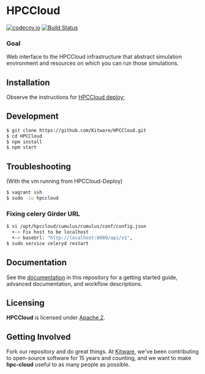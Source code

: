# HPCCloud

[![codecov.io](https://codecov.io/github/Kitware/HPCCloud/coverage.svg?branch=master)](https://codecov.io/github/Kitware/HPCCloud?branch=master)
[![Build Status](https://travis-ci.org/Kitware/HPCCloud.svg?branch=master)](https://travis-ci.org/Kitware/HPCCloud)

### Goal

Web interface to the HPCCloud infrastructure that abstract simulation
environment and resources on which you can run those simulations.

## Installation

Observe the instructions for [HPCCloud deploy](https://github.com/Kitware/HPCCloud-deploy);

## Development

```sh
$ git clone https://github.com/Kitware/HPCCloud.git
$ cd HPCCloud
$ npm install
$ npm start
```

## Troubleshooting

(With the vm running from HPCCloud-Deploy)
```sh
$ vagrant ssh
$ sudo -iu hpccloud
```

### Fixing celery Girder URL

```sh
$ vi /opt/hpccloud/cumulus/cumulus/conf/config.json
  +-> Fix host to be localhost
  +-> baseUrl: "http://localhost:8080/api/v1",
$ sudo service celeryd restart
```

## Documentation

See the [documentation](docs/README.md) in this repository for a
getting started guide, advanced documentation, and workflow descriptions.

## Licensing

**HPCCloud** is licensed under [Apache 2](LICENSE).

## Getting Involved

Fork our repository and do great things. At [Kitware](http://www.kitware.com),
we've been contributing to open-source software for 15 years and counting, and we
want to make **hpc-cloud** useful to as many people as possible.
